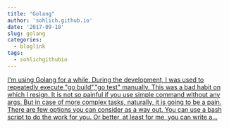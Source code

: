 ```yaml
---
title: "Golang"
author: 'sohlich.github.io'
date: '2017-09-18'
slug: golang
categories:
  - bloglink
tags:
  - sohlichgithubio
---
```


[I'm using Golang for a while. During the development, I was used to repeatedly execute "go build","go test" manually. This was a bad habit on which I resign. It is not so painful if you use simple command without any args. But in case of more complex tasks, naturally, it is going to be a pain. There are few options you can consider as a way out. You can use a bash script to do the work for you. Or better, at least for me, you can write a...<click to read more>](https://sohlich.github.io/post/go_makefile/)

